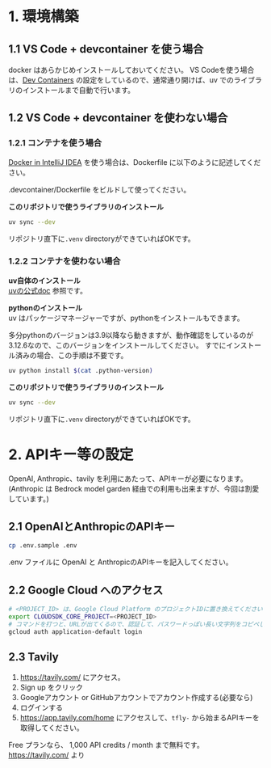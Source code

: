 
# 1. 環境構築

## 1.1 VS Code + devcontainer を使う場合
docker はあらかじめインストールしておいてください。
VS Codeを使う場合は、[Dev Containers](https://marketplace.visualstudio.com/items?itemName=ms-vscode-remote.remote-containers) の設定をしているので、通常通り開けば、uv でのライブラリのインストールまで自動で行います。


## 1.2 VS Code + devcontainer を使わない場合
### 1.2.1 コンテナを使う場合
[Docker in IntelliJ IDEA](https://www.jetbrains.com/help/idea/docker.html) を使う場合は、Dockerfile に以下のように記述してください。

.devcontainer/Dockerfile をビルドして使ってください。


**このリポジトリで使うライブラリのインストール**  
```bash
uv sync --dev
```
リポジトリ直下に`.venv` directoryができていればOKです。

### 1.2.2 コンテナを使わない場合

**uv自体のインストール**  
[uvの公式doc](https://docs.astral.sh/uv/getting-started/installation/) 参照です。

**pythonのインストール**  
uv はパッケージマネージャーですが、pythonをインストールもできます。

多分pythonのバージョンは3.9以降なら動きますが、動作確認をしているのが3.12.6なので、このバージョンをインストールしてください。
すでにインストール済みの場合、この手順は不要です。
```bash
uv python install $(cat .python-version)
```

**このリポジトリで使うライブラリのインストール**  
```bash
uv sync --dev
```

リポジトリ直下に`.venv` directoryができていればOKです。



# 2. APIキー等の設定
OpenAI, Anthropic、tavily を利用にあたって、APIキーが必要になります。
(Anthropic は Bedrock model garden 経由での利用も出来ますが、今回は割愛しています。)

## 2.1 OpenAIとAnthropicのAPIキー
```bash
cp .env.sample .env
```
.env ファイルに OpenAI と AnthropicのAPIキーを記入してください。


## 2.2 Google Cloud へのアクセス
```bash
# <PROJECT_ID> は、Google Cloud Platform のプロジェクトIDに置き換えてください。
export CLOUDSDK_CORE_PROJECT=<PROJECT_ID>
# コマンドを打つと、URLが出てくるので、認証して、パスワードっぽい長い文字列をコピペしてください
gcloud auth application-default login
```

## 2.3 Tavily

1. https://tavily.com/ にアクセス。
2. Sign up をクリック
3. Googleアカウント or GitHubアカウントでアカウント作成する(必要なら)
4. ログインする
5. https://app.tavily.com/home にアクセスして、`tfly-` から始まるAPIキーを取得してください。


Free プランなら、 1,000 API credits / month まで無料です。https://tavily.com/ より
